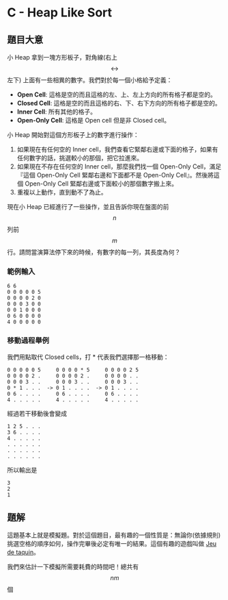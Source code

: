 # C - Heap Like Sort

## 題目大意

小 Heap 拿到一塊方形板子，對角線(右上 $$\leftrightarrow$$ 左下) 上面有一些相異的數字。我們對於每一個小格給予定義：

* **Open Cell**: 這格是空的而且這格的左、上、左上方向的所有格子都是空的。
* **Closed Cell**:
這格是空的而且這格的右、下、右下方向的所有格子都是空的。
* **Inner Cell**:
所有其他的格子。
* **Open-Only Cell**: 這格是 Open cell 但是非 Closed cell。

小 Heap 開始對這個方形板子上的數字進行操作：

1. 如果現在有任何空的 Inner cell，我們查看它緊鄰右邊或下面的格子，如果有任何數字的話，挑選較小的那個，把它拉進來。
2. 如果現在不存在任何空的 Inner cell，那麼我們找一個 Open-Only Cell，滿足『這個 Open-Only Cell 緊鄰右邊和下面都不是 Open-Only Cell』。然後將這個 Open-Only Cell 緊鄰右邊或下面較小的那個數字搬上來。
3. 重複以上動作，直到動不了為止。

現在小 Heap 已經進行了一些操作，並且告訴你現在盤面的前 $$n$$ 列前 $$m$$ 行。請問當演算法停下來的時候，有數字的每一列，其長度為何？

### 範例輸入

```
6 6
0 0 0 0 0 5
0 0 0 0 2 0
0 0 0 3 0 0
0 0 1 0 0 0
0 6 0 0 0 0
4 0 0 0 0 0
```

### 移動過程舉例

我們用點取代 Closed cells，打 * 代表我們選擇那一格移動：

```
0 0 0 0 0 5     0 0 0 0 * 5     0 0 0 0 2 5
0 0 0 0 2 .     0 0 0 0 2 .     0 0 0 0 . .
0 0 0 3 . .     0 0 0 3 . .     0 0 0 3 . .
0 * 1 . . .  -> 0 1 . . . .  -> 0 1 . . . .
0 6 . . . .     0 6 . . . .     0 6 . . . . 
4 . . . . .     4 . . . . .     4 . . . . .
```

經過若干移動後會變成

```
1 2 5 . . .
3 6 . . . .
4 . . . . .
. . . . . .
. . . . . .
. . . . . .
```

所以輸出是

```
3
2
1
```

## 題解

這題基本上就是模擬題。對於這個題目，最有趣的一個性質是：無論你(依據規則)挑選空格的順序如何，操作完畢後必定有唯一的結果。這個有趣的遊戲叫做 [Jeu de taquin](http://en.wikipedia.org/wiki/Jeu_de_taquin)。

我們來估計一下模擬所需要耗費的時間吧！總共有 $$nm$$ 個